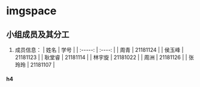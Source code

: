 # imgspace
## 小组成员及其分工
1. 成员信息：
| 姓名  | 学号 |
| :-----: | :----: |
| 周青  | 21181124 |
| 侯玉峰  | 21181123 |
| 耿堂睿  | 21181114 |
| 林宇旋  | 21181022 |
| 周洲  | 21181126 |
| 张玲玲  | 21181107 |

#### h4

